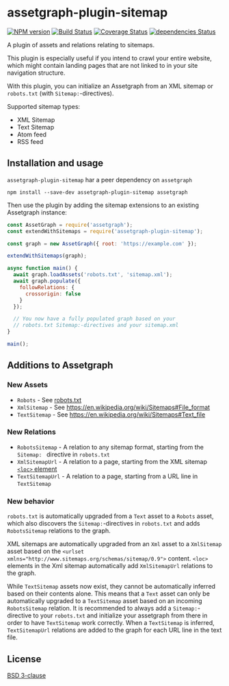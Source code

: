 # assetgraph-plugin-sitemap

[![NPM version](https://badge.fury.io/js/assetgraph-plugin-sitemap.svg)](http://badge.fury.io/js/assetgraph-plugin-sitemap)
[![Build Status](https://travis-ci.org/assetgraph/assetgraph-plugin-sitemap.svg?branch=master)](https://travis-ci.org/assetgraph/assetgraph-plugin-sitemap)
[![Coverage Status](https://img.shields.io/coveralls/assetgraph/assetgraph-plugin-sitemap.svg)](https://coveralls.io/r/assetgraph/assetgraph-plugin-sitemap?branch=master)
[![dependencies Status](https://status.david-dm.org/gh/assetgraph/assetgraph-plugin-sitemap.svg)](https://david-dm.org/assetgraph/assetgraph-plugin-sitemap)

A plugin of assets and relations relating to sitemaps.

This plugin is especially useful if you intend to crawl your entire website, which might contain landing pages that are not linked to in your site navigation structure.

With this plugin, you can initialize an Assetgraph from an XML sitemap or `robots.txt` (with `Sitemap:`-directives).

Supported sitemap types:
- XML Sitemap
- Text Sitemap
- Atom feed
- RSS feed

## Installation and usage

`assetgraph-plugin-sitemap` har a peer dependency on `assetgraph`

```
npm install --save-dev assetgraph-plugin-sitemap assetgraph
```

Then use the plugin by adding the sitemap extensions to an existing Assetgraph instance:

```js
const AssetGraph = require('assetgraph');
const extendWithSitemaps = require('assetgraph-plugin-sitemap');

const graph = new AssetGraph({ root: 'https://example.com' });

extendWithSitemaps(graph);

async function main() {
  await graph.loadAssets('robots.txt', 'sitemap.xml');
  await graph.populate({
    followRelations: {
      crossorigin: false
    }
  });

  // You now have a fully populated graph based on your
  // robots.txt Sitemap:-directives and your sitemap.xml
}

main();
```

## Additions to Assetgraph

### New Assets
- `Robots` - See [robots.txt](https://en.wikipedia.org/wiki/Robots_exclusion_standard)
- `XmlSitemap` - See https://en.wikipedia.org/wiki/Sitemaps#File_format
- `TextSitemap` - See https://en.wikipedia.org/wiki/Sitemaps#Text_file

### New Relations
- `RobotsSitemap` - A relation to any sitemap format, starting from the `Sitemap: ` directive in `robots.txt`
- `XmlSitemapUrl` - A relation to a page, starting from the XML sitemap [`<loc>` element](https://en.wikipedia.org/wiki/Sitemaps#Element_definitions)
- `TextSitemapUrl` - A relation to a page, starting from a URL line in `TextSitemap`

### New behavior

`robots.txt` is automatically upgraded from a `Text` asset to a `Robots` asset, which also discovers the `Sitemap:`-directives in `robots.txt` and adds `RobotsSitemap` relations to the graph.

XML sitemaps are automatically upgraded from an `Xml` asset to a `XmlSitemap` asset based on the `<urlset xmlns="http://www.sitemaps.org/schemas/sitemap/0.9">` content. `<loc>` elements in the Xml sitemap automatically add `XmlSitemapUrl` relations to the graph.

While `TextSitemap` assets now exist, they cannot be automatically inferred based on their contents alone. This means that a `Text` asset can only be automatically upgraded to a `TextSitemap` asset based on an incoming `RobotsSitemap` relation. It is recommended to always add a `Sitemap:`-directive to your `robots.txt` and initialize your assetgraph from there in order to have `TextSitemap` work correctly. When a `TextSitemap` is inferred, `TextSitemapUrl` relations are added to the graph for each URL line in the text file.

## License

[BSD 3-clause](https://tldrlegal.com/license/bsd-3-clause-license-(revised))
